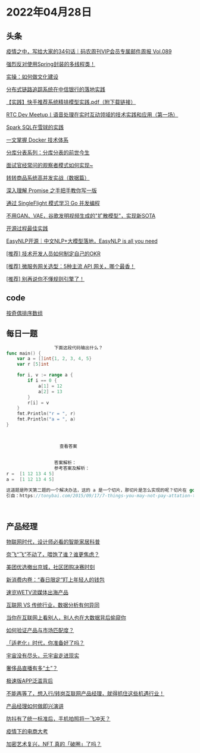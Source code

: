 # 2022年04月28日
## 头条

[疫情之中，写给大家的34句话｜码农周刊VIP会员专属邮件周报 Vol.089](https://toutiao.io/k/4ov5ax8)

[强烈反对使用Spring封装的多线程类！](https://toutiao.io/k/kdmd1wy)

[实操：如何做文化建设](https://toutiao.io/k/as7mdps)

[分布式链路追踪系统在中信银行的落地实践](https://toutiao.io/k/1z0lcsz)

[【实践】快手推荐系统精排模型实践.pdf（附下载链接）](https://toutiao.io/k/46j5r3t)

[RTC Dev Meetup丨语音处理在实时互动领域的技术实践和应用（第一场）](https://toutiao.io/k/9r2wc54)

[Spark SQL在雪球的实践](https://toutiao.io/k/vtgu8wa)

[一文掌握 Docker 技术体系](https://toutiao.io/k/fj3ag78)

[分库分表系列：分库分表的前世今生](https://toutiao.io/k/kb1daow)

[面试官经常问的观察者模式如何实现~](https://toutiao.io/k/gpjpjm8)

[转转商品系统高并发实战（数据篇）](https://toutiao.io/k/351f09q)

[深入理解 Promise 之手把手教你写一版](https://toutiao.io/k/sj5f3bk)

[通过 SingleFlight 模式学习 Go 并发编程](https://toutiao.io/k/gdau83t)

[不用GAN、VAE，谷歌发明视频生成的"扩散模型"，实现新SOTA](https://toutiao.io/k/kua2qm9)

[开源过程最佳实践](https://toutiao.io/k/9bj18fe)

[EasyNLP开源｜中文NLP+大模型落地，EasyNLP is all you need](https://toutiao.io/k/z8zfcbh)

[[推荐] 技术开发人员如何制定自己的OKR](https://toutiao.io/k/zq8oiet)

[[推荐] 微服务网关选型：5种主流 API 网关，哪个最香！](https://toutiao.io/k/jtyo70d)

[[推荐] 别再说你不懂规则引擎了！](https://toutiao.io/k/edts5o5)



## code

[按奇偶排序数组](https://leetcode.cn/problems/sort-array-by-parity)



## 每日一题

```go
                  下面这段代码输出什么？
func main() {
	var a = []int{1, 2, 3, 4, 5}
	var r [5]int

	for i, v := range a {
		if i == 0 {
			a[1] = 12
			a[2] = 13
		}
		r[i] = v
	}
	fmt.Println("r = ", r)
	fmt.Println("a = ", a)
}


                  
                    查看答案
                  
                
                  答案解析：
                  参考答案及解析：
r =  [1 12 13 4 5]
a =  [1 12 13 4 5]

这道题是昨天第二题的一个解决办法，这的 a 是一个切片，那切片是怎么实现的呢？切片在 go 的内部结构有一个指向底层数组的指针，当 range 表达式发生复制时，副本的指针依旧指向原底层数组，所以对切片的修改都会反应到底层数组上，所以通过 v 可以获得修改后的数组元素。
引自：https://tonybai.com/2015/09/17/7-things-you-may-not-pay-attation-to-in-go/

                
```


## 产品经理

[物联网时代，设计师必看的智能家居科普](http://www.woshipm.com/pd/5414597.html)

[奈飞“飞”不动了，喂饱了谁？谁更焦虑？](http://www.woshipm.com/it/5415108.html)

[美团优选撤出京城，社区团购决赛时刻](http://www.woshipm.com/it/5414456.html)

[新消费内卷：“春日限定”盯上年轻人的钱包](http://www.woshipm.com/marketing/5415091.html)

[速览WETV流媒体出海产品](http://www.woshipm.com/evaluating/5153606.html)

[互联网 VS 传统行业，数据分析有何异同](http://www.woshipm.com/data-analysis/5414971.html)

[当你在互联网上看别人，别人也在大数据背后偷窥你](http://www.woshipm.com/it/5414644.html)

[如何验证产品与市场匹配度？](http://www.woshipm.com/pd/5413660.html)

[「适老化」时代，你准备好了吗？](http://www.woshipm.com/pd/5413178.html)

[宇宙没有尽头，元宇宙走进现实](http://www.woshipm.com/it/5412899.html)

[奢侈品直播有多“土”？](http://www.woshipm.com/it/5414353.html)

[极速版APP泛滥背后](http://www.woshipm.com/pd/5414177.html)

[不能再等了，想入行/转岗互联网产品经理，就得抓住这些机遇行业！](http://www.woshipm.com/open/5414427.html)

[产品经理如何做即兴演讲](http://www.woshipm.com/pmd/5414095.html)

[防抖有了统一标准后，手机拍照将一飞冲天？](http://www.woshipm.com/it/5413942.html)

[疫情下的电商大考](http://www.woshipm.com/it/5413689.html)

[加密艺术复兴，NFT 真的「破圈」了吗？](http://www.woshipm.com/it/5411447.html)


